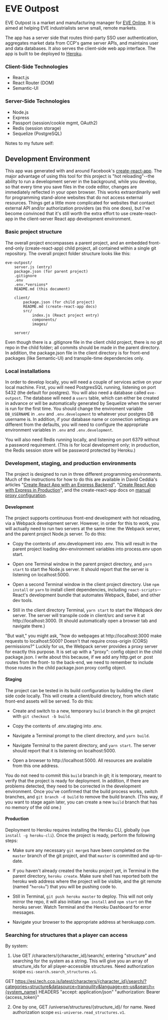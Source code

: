 # EVE Outpost

EVE Outpost is a market and manufacturing manager for [EVE Online](https://www.eveonline.com/). It is aimed at helping EVE industrialists serve small, remote markets.

The app has a server side that routes third-party SSO user authentication, aggregates market data from CCP's game server APIs, and maintains user and data databases. It also serves the client-side web app interface. The app is built to be deployed to [Heroku](https://www.heroku.com).

### Client-Side Technologies
* React.js
* React Router (DOM)
* Semantic-UI

### Server-Side Technologies
* Node.js
* Express
* Passport (session/cookie mgmt, OAuth2)
* Redis (session storage)
* Sequelize (PostgreSQL)

Notes to my future self:

## Development Environment

This app was generated with and around Facebook's [create-react-app](https://github.com/facebookincubator/create-react-app). The major advantage of using this tool for this project is "hot reloading"--the ability to run a development server in the background, while you develop, so that every time you save files in the code editor, changes are immediately reflected in your open browser. This works extraordinarily well for programming stand-alone websites that do not access external resources. Things get a little more complicated for websites that contact external API and/or authorization providers (as this one does), but I've become convinced that it's still worth the extra effort to use create-react-app in the client-server React app development environment.

### Basic project structure

The overall project encompasses a parent project, and an embedded front-end-only (create-react-app) child project, all contained within a single git repository. The overall project folder structure looks like this:

```
eve-outpost/
    server.js (entry)
    package.json (for parent project)
    .gitignore
    .env
    .env.*versions*
    README.md (this document)

    client/
        package.json (for child project)
        README.md (create-react-app docs)
        src/
            index.js (React project entry)
            components/
            images/

    server/
```
Even though there is a .gitignore file in the client child project, there is no git repo in the child folder; all commits should be made in the parent directory. In addition, the package.json file in the client directory is for front-end packages (like Semantic-UI) and transpile-time dependencies only.

### Local installations

In order to develop locally, you will need a couple of services active on your local machine. First, you will need PostgresSQL running, listening on port 5432 (the default for postgres). You will also need a database called `eve-outpost`. The database will need a `users` table, which can either be created in advance or will be automatically generated by Sequelize when the server is run for the first time. You should change the enviroment variable `DB_USERNAME` in `.env` and `.env.development` to whatever your postgres DB username is. In addition, if your database name or connection settings are different from the defaults, you will need to configure the appropriate environment variables in `.env` and `.env.development`.

You will also need Redis running locally, and listening on port 6379 without a password requirement. (This is for local development only; in production, the Redis session store will be password protected by Heroku.)

### Development, staging, and production environments

The project is designed to run in three different programming environments. Much of the instructions for how to do this are available in David Ceddia's articles "[Create React App with an Express Backend](https://daveceddia.com/create-react-app-express-backend/)", "[Create React App with Express in Production](https://daveceddia.com/create-react-app-express-production/)", and the create-react-app docs on [manual proxy configuration](https://github.com/facebookincubator/create-react-app/blob/master/packages/react-scripts/template/README.md#configuring-the-proxy-manually).

#### Development

The project supports continuous front-end development with hot reloading, via a Webpack development server. However, in order for this to work, you will actually need to run two servers at the same time: the Webpack server, and the parent project Node.js server. To do this:

* Copy the contents of .env.development into .env. This will result in the parent project loading dev-environment variables into process.env upon start.

* Open one Terminal window in the parent project directory, and `yarn start` to start the Node.js server. It should report that the server is listening on localhost:5000.

* Open a second Terminal window in the client project directory. Use `npm install` or `yarn` to install client dependencies, including `react-scripts`--React's development bundle that automates Webpack, Babel, and other dev tools. 

* Still in the client directory Terminal, `yarn start` to start the Webpack dev server. The server will transpile code in client/src and serve it at http://localhost:3000. (It should automatically open a browser tab and navigate there.)

"But wait," you might ask, "how do webpages at http://localhost:3000 make requests to localhost:5000? Doesn't that require cross-origin (CORS) permissions?" Luckily for us, the Webpack server provides a proxy server for exactly this purpose. It is set up with a "proxy": config object in the child package.json. I write about this because, if we add any http.get or .post routes from the front- to the back-end, we need to remember to include those routes in the child package.json proxy config object.

#### Staging

The project can be tested in its build configuration by building the client side code locally. This will create a client/build directory, from which static front-end assets will be served. To do this:

* Create and switch to a new, temporary `build` branch in the git project with `git checkout -b build`.

* Copy the contents of .env.staging into .env.

* Navigate a Terminal prompt to the client directory, and `yarn build`.

* Navigate Terminal to the parent directory, and `yarn start`. The server should report that it is listening on localhost:5000.

* Open a browser to http://localhost:5000. All resources are available from this one address.

You do not need to commit this `build` branch in git; it is temporary, meant to verify that the project is ready for deployment. In addition, if there are problems detected, they need to be corrected in the development environment. Once you've confirmed that the build process works, switch branches, and `git branch -d build` to remove the build branch. (This way, if you want to stage again later, you can create a new `build` branch that has no memory of the old one.)

#### Production

Deployment to Heroku requires installing the Heroku CLI, globally (`npm install -g heroku-cli`). Once the project is ready, perform the following steps:

* Make sure any necessary `git merge`s have been completed on the `master` branch of the git project, and that `master` is committed and up-to-date.

* If you haven't already created the heroku project yet, in Terminal in the parent directory, `heroku create`. Make sure shell has reported both the heroku web address where the project will be visible, and the git remote (named "`heroku`") that you will be pushing code to.

* Still in Terminal, `git push heroku master` to deploy. This will not only mirror the repo, it will also initiate `npm install` and `npm start` on the heroku server. Watch Terminal and the Heroku Dashboard for error messages.

* Navigate your browser to the appropriate address at herokuapp.com.


### Searching for structures that a player can access

By system:
1. Use GET /characters/{character_id}/search/, entering "structure" and searching for the system as a string. This will give you an array of structure_ids for all player-accessible structures. Need authorization scope `esi-search.search_structures.v1`.

GET
https://esi.tech.ccp.is/latest/characters/{character_id}/search/?categories=structure&datasource=tranquility&language=en-us&search={system_name}
HEADERS
"accept: application/json"
"authorization: Bearer {access_token}"

2. One by one, GET /universe/structures/{structure_id}/ for name. Need authorization scope `esi-universe.read_structures.v1`.
